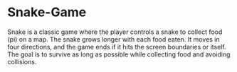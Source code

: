 # Snake-Game
Snake is a classic game where the player controls a snake to collect food (pi) on a map. The snake grows longer with each food eaten. It moves in four directions, and the game ends if it hits the screen boundaries or itself. The goal is to survive as long as possible while collecting food and avoiding collisions.
